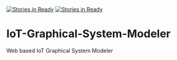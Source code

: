 [![Stories in Ready](https://badge.waffle.io/nagavijays/IoT-Graphical-System-Modeler.png?label=ready&title=Ready)](https://waffle.io/nagavijays/IoT-Graphical-System-Modeler)
[![Stories in Ready](https://badge.waffle.io/nagavijays/IoT-Graphical-System-Modeler.png?label=ready&title=Ready)](https://waffle.io/nagavijays/IoT-Graphical-System-Modeler)
# IoT-Graphical-System-Modeler
Web based IoT Graphical System Modeler
